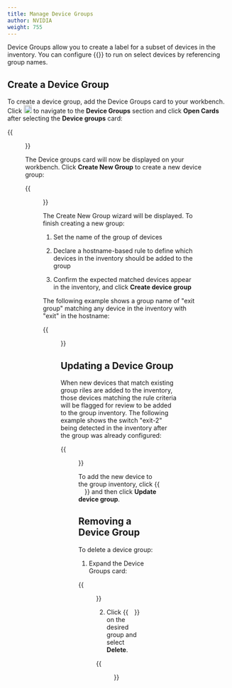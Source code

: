 ```yaml
---
title: Manage Device Groups
author: NVIDIA
weight: 755
---
```


Device Groups allow you to create a label for a subset of devices in the inventory. You can configure {{<link title="Validate Network Protocol and Service Operations#validate-device-groups" text="validation checks">}} to run on select devices by referencing group names.

## Create a Device Group

To create a device group, add the Device Groups card to your workbench. Click <img src="https://icons.cumulusnetworks.com/44-Entertainment-Events-Hobbies/02-Card-Games/card-game-diamond.svg" height="18" width="18"/> to navigate to the **Device Groups** section and click **Open Cards** after selecting the **Device groups** card:

{{<figure src="/images/netq/open-device-group-card.png" width="700">}}

The Device groups card will now be displayed on your workbench. Click **Create New Group** to create a new device group:

{{<figure src="/images/netq/create-new-group-card.png" width="200">}}

The Create New Group wizard will be displayed. To finish creating a new group:

1. Set the name of the group of devices

2. Declare a hostname-based rule to define which devices in the inventory should be added to the group

3. Confirm the expected matched devices appear in the inventory, and click **Create device group**

The following example shows a group name of "exit group" matching any device in the inventory with "exit" in the hostname:

{{<figure src="/images/netq/create-group-rule.png" width="500">}}

## Updating a Device Group

When new devices that match existing group riles are added to the inventory, those devices matching the rule criteria will be flagged for review to be added to the group inventory. The following example shows the switch "exit-2" being detected in the inventory after the group was already configured:

{{<figure src="/images/netq/device-in-review-initial-view.png" width="500">}}

To add the new device to the group inventory, click {{<img src="/images/netq/add-circle.svg" width="14">}} and then click **Update device group**.


## Removing a Device Group

To delete a device group:

1. Expand the Device Groups card:

{{<figure src="/images/netq/expand-device-groups.png" width="200">}}

2. Click {{<img src="/images/netq/navigation-menu-horizontal.svg" width="14">}} on the desired group and select **Delete**.

{{<figure src="/images/netq/delete-group.png" width="800">}}